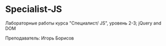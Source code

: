 # Specialist-JS
Лабораторные работы курса "Специалист/ JS", уровень 2-3; jQuery and DOM

Преподаватель: Игорь Борисов
